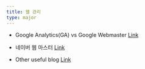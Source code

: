 ```yaml
---
title: 웹 관리
type: major
---
```


* Google Analytics(GA) vs Google Webmaster
[Link](https://www.quora.com/What-is-the-difference-between-Google-Analytics-and-Google-Webmaster-Tools-Google-Search-Console)

* 네이버 웹 마스터
[Link](https://webmastertool.naver.com/)

* Other useful blog
[Link](https://futurecreator.github.io/2016/06/23/search-engine-optimization-hexo-plugins/)
